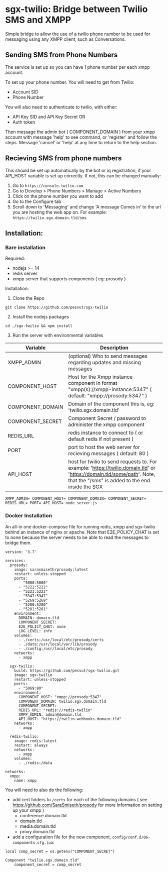 # sgx-twilio: Bridge between Twilio SMS and XMPP
Simple bridge to allow the use of a twilio phone number to be used for messaging using any XMPP client, such as Conversations.

## Sending SMS from Phone Numbers
The service is set up so you can have 1 phone number per each xmpp account.

To set up your phone number. You will need to get from Twilio:
- Account SID
- Phone Number

You will also need to authenticate to twilio, with either:
- API Key SID and API Key Secret
OR
- Auth token

Then message the admin bot ( COMPONENT\_DOMAIN ) from your xmpp account with message 'help' to see command, or 'register' and follow the steps.
Message 'cancel' or 'help' at any time to return to the help section.

## Recieving SMS from phone numbers
This should be set up automatically by the bot or iq registration, if your API\_HOST variable is set up correctly.
If not, this can be changed manually:

1. Go to `https://console.twilio.com`
2. Go to Develop > Phone Numbers > Manage > Active Numbers
3. Click on the phone number you want to add
4. Go to the Configure tab
5. Scroll down to 'Messaging' and change 'A message Comes in' to the url you are hosting the web app on. For example: `https://twilio.sgx.domain.tld/sms`

## Installation:
### Bare installation
Required:
- nodejs >= 14
- redis server
- xmpp server that supports components ( eg: prosody )

Installation:
1. Clone the Repo
```
git clone https://github.com/pesvut/sgx-twilio
```

2. Install the nodejs packages
```
cd ./sgx-twilio && npm install
```

3. Run the server with environmental variables

| Variable | Description |
| -------- | ----------- |
| XMPP\_ADMIN | (optional) Who to send messages regarding updates and missing messages |
| COMPONENT\_HOST | Host for the Xmpp instance component in format "xmpp(s)://xmpp-instance:5347" ( default: "xmpp://prosody:5347" ) |
| COMPONENT\_DOMAIN | Domain of the component this is, eg: 'twilio.sgx.domain.tld' |
| COMPONENT\_SECRET | Component Secret / password to administer the xmpp component |
| REDIS\_URL | redis instance to connect to ( or default redis if not present ) |
| PORT | port to host the web server for recieving messages ( default: 80 ) |
| API\_HOST | host for twilio to send requests to. For example: 'https://twilio.domain.tld' or 'https://domain.tld/some/path'. Note, that the "/sms" is added to the end inside the SGX |

```
XMPP_ADMIN= COMPONENT_HOST= COMPONENT_DOMAIN= COMPONENT_SECRET= REDIS_URL= PORT= API_HOST= node server.js
```

### Docker Installation
An all-in one docker-compose file for running redis, xmpp and sgx-twilio behind an instance of nginx or apache.
Note that E2E\_POLICY\_CHAT is set to none because the server needs to be able to read the messages to bridge them.

```
version: '3.7'

services:
  prosody:
    image: sarasmiseth/prosody:latest
    restart: unless-stopped
    ports:
      - "5000:5000"
      - "5222:5222"
      - "5223:5223"
      - "5347:5347"
      - "5269:5269"
      - "5280:5280"
      - "5281:5281"
    environment:
      DOMAIN: domain.tld
      COMPONENT_SECRET:
      E2E_POLICY_CHAT: none
      LOG_LEVEL: info
    volumes:
      - ./certs:/usr/local/etc/prosody/certs
      - ./data:/usr/local/var/lib/prosody
      - ./config:/usr/local/etc/prosody
    networks:
      - xmpp
 
  sgx-twilio:
    build: https://github.com/pesvut/sgx-twilio.git
    image: sgx-twilio
    restart: unless-stopped
    ports:
      - "5069:80"
    environment:
      COMPONENT_HOST: "xmpp://prosody:5347"
      COMPONENT_DOMAIN: twilio.sgx.domain.tld
      COMPONENT_SECRET: 
      REDIS_URL: "redis://redis-twilio"
      XMPP_ADMIN: admin@domain.tld
      API_HOST: "https://twilio.webhooks.domain.tld"
    networks:
      - xmpp

  redis-twilio:
    image: redis:latest
    restart: always
    networks:
      - xmpp
    volumes:
      - ./redis:/data

networks:
  xmpp:
    name: xmpp
```

You will need to also do the following:
- add cert folders to `/certs` for each of the following domains ( see https://github.com/SaraSmiseth/prosody for more information on setting up your xmpp )
    - conference.domain.tld
    - domain.tld
    - media.domain.tld
    - proxy.domain.tld
- add a configuration file for the new component, `config/conf.d/06-components.cfg.lua`:
```
local comp_secret = os.getenv("COMPONENT_SECRET")

Component "twilio.sgx.domain.tld"
    component_secret = comp_secret

```
